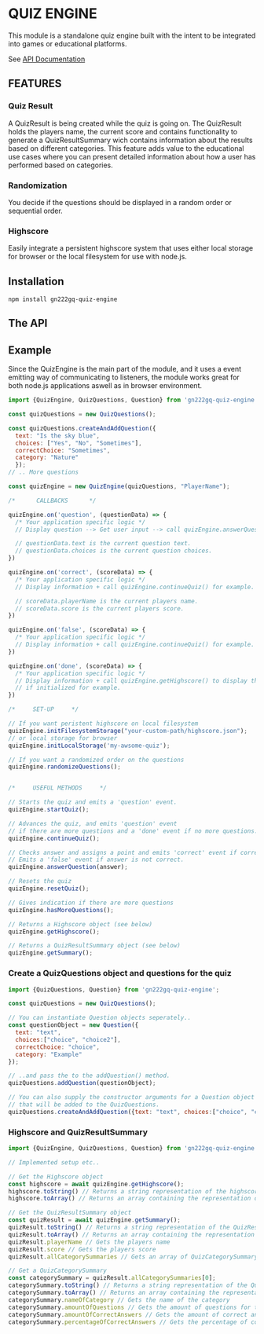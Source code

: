 # QUIZ ENGINE

This module is a standalone quiz engine built with the intent to be integrated into games or educational platforms. 

See [API Documentation](https://gpnaslund.github.io/1dv610-l2-quiz-engine/)

## FEATURES
### Quiz Result
A QuizResult is being created while the quiz is going on. The QuizResult holds the players name, the current score and contains functionality to generate a QuizResultSummary wich contains information about the results based on different categories. This feature adds value to the educational use cases where you can present detailed information about how a user has performed based on categories.

### Randomization
You decide if the questions should be displayed in a random order or sequential order.

### Highscore
Easily integrate a persistent highscore system that uses either local storage for browser or the local filesystem for use with node.js.

## Installation
```
npm install gn222gq-quiz-engine
```

## The API
## Example
Since the QuizEngine is the main part of the module, and it uses a event emitting way of communicating to listeners, the module works great for both node.js applications aswell as in browser environment.
```js
import {QuizEngine, QuizQuestions, Question} from 'gn222gq-quiz-engine';

const quizQuestions = new QuizQuestions();

const quizQuestions.createAndAddQuestion({
  text: "Is the sky blue", 
  choices: ["Yes", "No", "Sometimes"], 
  correctChoice: "Sometimes",
  category: "Nature"
  });
// .. More questions

const quizEngine = new QuizEngine(quizQuestions, "PlayerName");

/*      CALLBACKS      */

quizEngine.on('question', (questionData) => {
  /* Your application specific logic */
  // Display question --> Get user input --> call quizEngine.answerQuestion(userInput); for example.

  // questionData.text is the current question text.
  // questionData.choices is the current question choices.
})

quizEngine.on('correct', (scoreData) => {
  /* Your application specific logic */
  // Display information + call quizEngine.continueQuiz() for example.

  // scoreData.playerName is the current players name.
  // scoreData.score is the current players score.
})

quizEngine.on('false', (scoreData) => {
  /* Your application specific logic */
  // Display information + call quizEngine.continueQuiz() for example.
})

quizEngine.on('done', (scoreData) => {
  /* Your application specific logic */
  // Display information + call quizEngine.getHighscore() to display the persistent highscore
  // if initialized for example.
})

/*     SET-UP     */

// If you want peristent highscore on local filesystem
quizEngine.initFilesystemStorage("your-custom-path/highscore.json");
// or local storage for browser
quizEngine.initLocalStorage('my-awsome-quiz');

// If you want a randomized order on the questions
quizEngine.randomizeQuestions();


/*     USEFUL METHODS     */

// Starts the quiz and emits a 'question' event.
quizEngine.startQuiz();

// Advances the quiz, and emits 'question' event 
// if there are more questions and a 'done' event if no more questions.
quizEngine.continueQuiz();

// Checks answer and assigns a point and emits 'correct' event if corret.
// Emits a 'false' event if answer is not correct.
quizEngine.answerQuestion(answer);

// Resets the quiz
quizEngine.resetQuiz();

// Gives indication if there are more questions
quizEngine.hasMoreQuestions();

// Returns a Highscore object (see below)
quizEngine.getHighscore();

// Returns a QuizResultSummary object (see below)
quizEngine.getSummary();


```

### Create a QuizQuestions object and questions for the quiz
```js
import {QuizQuestions, Question} from 'gn222gq-quiz-engine';

const quizQuestions = new QuizQuestions();

// You can instantiate Question objects seperately..
const questionObject = new Question({
  text: "text", 
  choices:["choice", "choice2"], 
  correctChoice: "choice", 
  category: "Example"
});

// ..and pass the to the addQuestion() method.
quizQuestions.addQuestion(questionObject);

// You can also supply the constructor arguments for a Question object to the createAndAddQuestion() method to create a Question
// that will be added to the QuizQuestions.
quizQuestions.createAndAddQuestion({text: "text", choices:["choice", "choice2"], correctChoice: "choice", category: "Example"});

```

### Highscore and QuizResultSummary
```js
import {QuizEngine, QuizQuestions, Question} from 'gn222gq-quiz-engine';

// Implemented setup etc..

// Get the Highscore object
const highscore = await quizEngine.getHighscore();
highscore.toString() // Returns a string representation of the highscore.
highscore.toArray() // Returns an array containing the representation of the highscore.

// Get the QuizResultSummary object
const quizResult = await quizEngine.getSummary();
quizResult.toString() // Returns a string representation of the QuizResultSummary.
quizResult.toArray() // Returns an array containing the representation of the QuizResultSummary.
quizResult.playerName // Gets the players name
quizResult.score // Gets the players score
quizResult.allCategorySummaries // Gets an array of QuizCategorySummary

// Get a QuizCategorySummary
const categorySummary = quizResult.allCategorySummaries[0];
categorySummary.toString() // Returns a string representation of the QuizCategorySummary.
categorySummary.toArray() // Returns an array containing the representation of the QuizCategorySummary.
categorySummary.nameOfCategory // Gets the name of the category
categorySummary.amountOfQuestions // Gets the amount of questions for that category
categorySummary.amountOfCorrectAnswers // Gets the amount of correct answers
categorySummary.percentageOfCorrectAnswers // Gets the percentage of correct answers in the category.
```
